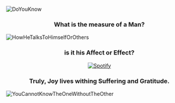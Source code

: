 ![DoYouKnow](https://github.com/pdavenport/pdavenport/assets/52129935/eb09ece0-a2c3-4e5d-8f99-713a68aa3d6e)

<h3 align="center">What is the measure of a Man?</h3>

![HowHeTalksToHimselfOrOthers](https://github.com/pdavenport/pdavenport/assets/52129935/bbeec752-2213-452c-9696-443294c036a8)

<h3 align="center">is it his Affect or Effect?</h3>

<p align="center">
  <a href="https://open.spotify.com/user/vcirnqg95vxscbiwrzw6bfd05">
    <img src="https://readme-spotify-seven.vercel.app/api/spotify.py" alt="Spotify">
  </a>
</p>

<h3 align="center">Truly, Joy lives withing Suffering and Gratitude.</h3>

![YouCannotKnowTheOneWithoutTheOther](https://github.com/pdavenport/pdavenport/assets/52129935/94a8e7e2-fcc6-459e-bd7c-bc3845066df6)
